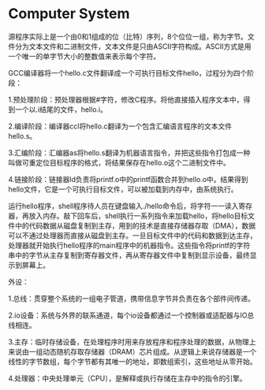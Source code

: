 # Computer System

​        源程序实际上是一个由0和1组成的位（比特）序列，8个位位一组，称为字节。文件分为文本文件和二进制文件，文本文件是只由ASCII字符构成。ASCII方式是用一个唯一的单字节大小的整数值来表示每个字符。

​         GCC编译器将一个hello.c文件翻译成一个可执行目标文件hello，过程分为四个阶段：

1.预处理阶段：预处理器根据#字符，修改C程序。将他直接插入程序文本中，得到一个以.i结尾的文件，hello.i。

2.编译阶段：编译器ccl将hello.c翻译为一个包含汇编语言程序的文本文件hello.s。

3.汇编阶段：汇编器as将hello.s翻译为机器语言指令，并把这些指令打包成一种叫做可重定位目标程序的格式，将结果保存在hello.o这个二进制文件中。

4.链接阶段：链接器ld负责将printf.o中的printf函数合并到hello.o中。结果得到hello文件，它是一个可执行目标文件，可以被加载到内存中，由系统执行。

​        运行hello程序，shell程序待人员在键盘输入./hello命令后，将字符一一读入寄存器，再放入内存。敲下回车后，shell执行一系列指令来加载hello，将hello目标文件中的代码数据从磁盘复制到主存，用到的技术是直接存储器存取（DMA），数据可以不通过处理器而直接从磁盘到主存。一旦目标文件中的代码和数据到达主存，处理器就开始执行hello程序的main程序中的机器指令。这些指令将printf的字符串中的字节从主存复制到寄存器文件，再从寄存器文件中复制到显示设备，最终显示到屏幕上。

外设：

1.总线：贯穿整个系统的一组电子管道，携带信息字节并负责在各个部件间传递。

2.io设备：系统与外界的联系通道，每个io设备都通过一个控制器或适配器与IO总线相连。

3.主存：临时存储设备，在处理程序时用来存放程序和程序处理的数据，从物理上来说由一组动态随机存取存储器（DRAM）芯片组成。从逻辑上来说存储器是一个线性的字节数组，每个字节都有其唯一的地址，即数组索引，这些地址从零开始。

4.处理器：中央处理单元（CPU），是解释或执行存储在主存中的指令的引擎。